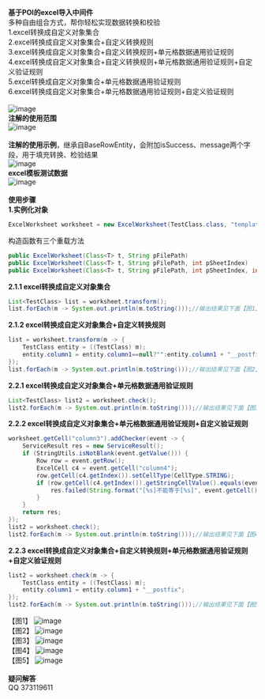 **基于POI的excel导入中间件**<br>
多种自由组合方式，帮你轻松实现数据转换和校验<br>
1.excel转换成自定义对象集合<br>
2.excel转换成自定义对象集合+自定义转换规则<br>
3.excel转换成自定义对象集合+自定义转换规则+单元格数据通用验证规则<br>
4.excel转换成自定义对象集合+自定义转换规则+单元格数据通用验证规则+自定义验证规则<br>
5.excel转换成自定义对象集合+单元格数据通用验证规则<br>
6.excel转换成自定义对象集合+单元格数据通用验证规则+自定义验证规则<br>
<br>
![image](https://raw.githubusercontent.com/roytian1217/rt-excel/master/doc/p3.png)<br>
**注解的使用范围**<br>
![image](https://raw.githubusercontent.com/roytian1217/rt-excel/master/doc/p2.png)<br>
<br>
**注解的使用示例**，继承自BaseRowEntity，会附加isSuccess、message两个字段，用于填充转换、检验结果<br>
![image](https://raw.githubusercontent.com/roytian1217/rt-excel/master/doc/p4.png)<br>
**excel模板测试数据**<br>
![image](https://raw.githubusercontent.com/roytian1217/rt-excel/master/doc/p1.png)<br>
<br>
**使用步骤**<br>
**1.实例化对象**
```Java
ExcelWorksheet worksheet = new ExcelWorksheet(TestClass.class, "template.xls");
```
构造函数有三个重载方法
```Java
public ExcelWorksheet(Class<T> t, String pFilePath)
public ExcelWorksheet(Class<T> t, String pFilePath, int pSheetIndex)
public ExcelWorksheet(Class<T> t, String pFilePath, int pSheetIndex, int pTitleRowIndex)
```
**2.1.1 excel转换成自定义对象集合**
```Java
List<TestClass> list = worksheet.transform();
list.forEach(m -> System.out.println(m.toString()));//输出结果见下面【图1】
```
**2.1.2 excel转换成自定义对象集合+自定义转换规则**
```Java
list = worksheet.transform(m -> {
	TestClass entity = ((TestClass) m);
	entity.column1 = entity.column1==null?"":entity.column1 + "__postfix";
});
list.forEach(m -> System.out.println(m.toString()));//输出结果见下面【图2】
```
**2.2.1 excel转换成自定义对象集合+单元格数据通用验证规则**
```Java
List<TestClass> list2 = worksheet.check();
list2.forEach(m -> System.out.println(m.toString()));//输出结果见下面【图3】
```
**2.2.2 excel转换成自定义对象集合+单元格数据通用验证规则+自定义验证规则**
```Java
worksheet.getCell("column3").addChecker(event -> {
	ServiceResult res = new ServiceResult();
	if (StringUtils.isNotBlank(event.getValue())) {
		Row row = event.getRow();
		ExcelCell c4 = event.getCell("column4");
		row.getCell(c4.getIndex()).setCellType(CellType.STRING);
		if (row.getCell(c4.getIndex()).getStringCellValue().equals(event.getValue())) {
			res.failed(String.format("[%s]不能等于[%s]", event.getCell().getTitle(),c4.getTitle()));
		}
	}
	return res;
});
list2 = worksheet.check();
list2.forEach(m -> System.out.println(m.toString()));//输出结果见下面【图4】
```
**2.2.3 excel转换成自定义对象集合+自定义转换规则+单元格数据通用验证规则+自定义验证规则**
```Java
list2 = worksheet.check(m -> {
	TestClass entity = ((TestClass) m);
	entity.column1 = entity.column1 + "__postfix";
});
list2.forEach(m -> System.out.println(m.toString()));//输出结果见下面【图5】
```
【图1】
![image](https://raw.githubusercontent.com/roytian1217/rt-excel/master/doc/p5.png)<br>
【图2】
![image](https://raw.githubusercontent.com/roytian1217/rt-excel/master/doc/p6.png)<br>
【图3】
![image](https://raw.githubusercontent.com/roytian1217/rt-excel/master/doc/p7.png)<br>
【图4】
![image](https://raw.githubusercontent.com/roytian1217/rt-excel/master/doc/p8.png)<br>
【图5】
![image](https://raw.githubusercontent.com/roytian1217/rt-excel/master/doc/p9.png)<br>
<br>
**疑问解答**<br>
QQ 373119611
